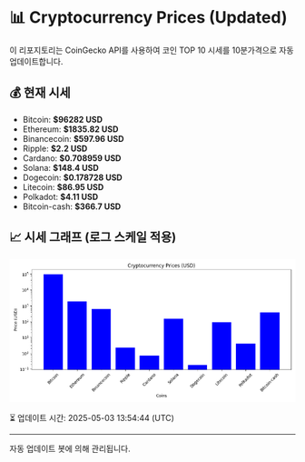 
# 📊 Cryptocurrency Prices (Updated)

이 리포지토리는 CoinGecko API를 사용하여 코인 TOP 10 시세를 10분가격으로 자동 업데이트합니다.

## 💰 현재 시세
- Bitcoin: **$96282 USD**
- Ethereum: **$1835.82 USD**
- Binancecoin: **$597.96 USD**
- Ripple: **$2.2 USD**
- Cardano: **$0.708959 USD**
- Solana: **$148.4 USD**
- Dogecoin: **$0.178728 USD**
- Litecoin: **$86.95 USD**
- Polkadot: **$4.11 USD**
- Bitcoin-cash: **$366.7 USD**

## 📈 시세 그래프 (로그 스케일 적용)
![Crypto Prices](crypto_prices.png)

⏳ 업데이트 시간: 2025-05-03 13:54:44 (UTC)

---
자동 업데이트 봇에 의해 관리됩니다.
